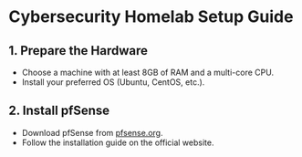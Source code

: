 # Cybersecurity Homelab Setup Guide

## 1. Prepare the Hardware
- Choose a machine with at least 8GB of RAM and a multi-core CPU.
- Install your preferred OS (Ubuntu, CentOS, etc.).

## 2. Install pfSense
- Download pfSense from [pfsense.org](https://www.pfsense.org/download/).
- Follow the installation guide on the official website.

